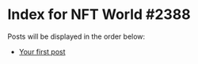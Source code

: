 # Index for NFT World #2388
Posts will be displayed in the order below:

- [Your first post](./001-first.md)

